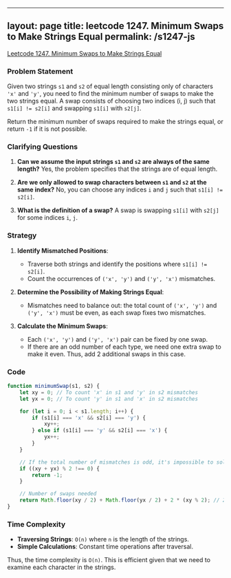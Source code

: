 
---
layout: page
title: leetcode 1247. Minimum Swaps to Make Strings Equal
permalink: /s1247-js
---
[Leetcode 1247. Minimum Swaps to Make Strings Equal](https://algoadvance.github.io/algoadvance/l1247)
### Problem Statement

Given two strings `s1` and `s2` of equal length consisting only of characters `'x'` and `'y'`, you need to find the minimum number of swaps to make the two strings equal. A swap consists of choosing two indices (i, j) such that `s1[i] != s2[i]` and swapping `s1[i]` with `s2[j]`.

Return the minimum number of swaps required to make the strings equal, or return `-1` if it is not possible.

### Clarifying Questions

1. **Can we assume the input strings `s1` and `s2` are always of the same length?**
   Yes, the problem specifies that the strings are of equal length.

2. **Are we only allowed to swap characters between `s1` and `s2` at the same index?**
   No, you can choose any indices `i` and `j` such that `s1[i] != s2[i]`.

3. **What is the definition of a swap?**
   A swap is swapping `s1[i]` with `s2[j]` for some indices `i`, `j`.

### Strategy

1. **Identify Mismatched Positions**:
   - Traverse both strings and identify the positions where `s1[i] != s2[i]`.
   - Count the occurrences of `('x', 'y')` and `('y', 'x')` mismatches.

2. **Determine the Possibility of Making Strings Equal**:
   - Mismatches need to balance out: the total count of `('x', 'y')` and `('y', 'x')` must be even, as each swap fixes two mismatches.

3. **Calculate the Minimum Swaps**:
   - Each `('x', 'y')` and `('y', 'x')` pair can be fixed by one swap.
   - If there are an odd number of each type, we need one extra swap to make it even. Thus, add 2 additional swaps in this case.

### Code

```javascript
function minimumSwap(s1, s2) {
    let xy = 0; // To count 'x' in s1 and 'y' in s2 mismatches
    let yx = 0; // To count 'y' in s1 and 'x' in s2 mismatches

    for (let i = 0; i < s1.length; i++) {
        if (s1[i] === 'x' && s2[i] === 'y') {
            xy++;
        } else if (s1[i] === 'y' && s2[i] === 'x') {
            yx++;
        }
    }

    // If the total number of mismatches is odd, it's impossible to solve
    if ((xy + yx) % 2 !== 0) {
        return -1;
    }

    // Number of swaps needed
    return Math.floor(xy / 2) + Math.floor(yx / 2) + 2 * (xy % 2); // 2 * (xy % 2) is either 0 or 2
}
```

### Time Complexity

- **Traversing Strings**: `O(n)` where `n` is the length of the strings.
- **Simple Calculations**: Constant time operations after traversal.

Thus, the time complexity is `O(n)`. This is efficient given that we need to examine each character in the strings.